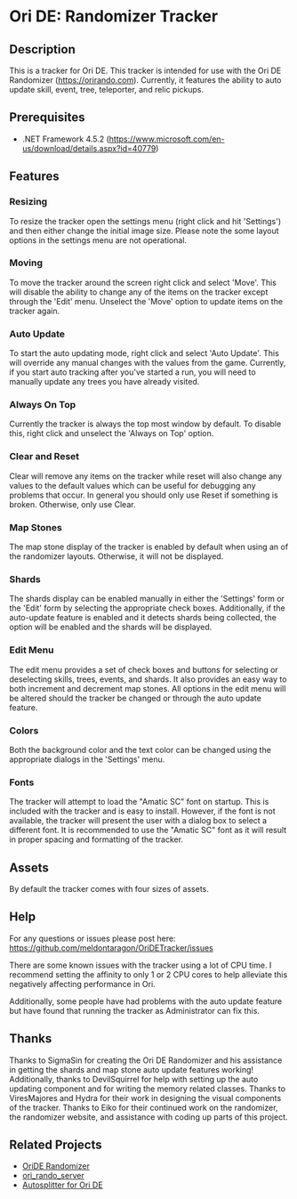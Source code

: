 ﻿# Ori DE: Randomizer Tracker

## Description
This is a tracker for Ori DE. This tracker is intended for use with the Ori DE Randomizer (https://orirando.com). Currently, it features the ability to auto update skill, event, tree, teleporter, and relic pickups.

## Prerequisites
+ .NET Framework 4.5.2 (https://www.microsoft.com/en-us/download/details.aspx?id=40779)

## Features

### Resizing
To resize the tracker open the settings menu (right click and hit 'Settings') and then either change the initial image size. Please note the some layout options in the settings menu are not operational.

### Moving
To move the tracker around the screen right click and select 'Move'. This will disable the ability to change any of the items on the tracker except through the 'Edit' menu. Unselect the 'Move' option to update items on the tracker again.

### Auto Update
To start the auto updating mode, right click and select 'Auto Update'. This will override any manual changes with the values from the game. Currently, if you start auto tracking after you've started a run, you will need to manually update any trees you have already visited.

### Always On Top
Currently the tracker is always the top most window by default. To disable this, right click and unselect the 'Always on Top' option.

### Clear and Reset
Clear will remove any items on the tracker while reset will also change any values to the default values which can be useful for debugging any problems that occur. In general you should only use Reset if something is broken. Otherwise, only use Clear.

### Map Stones
The map stone display of the tracker is enabled by default when using an of the randomizer layouts. Otherwise, it will not be displayed.

### Shards
The shards display can be enabled manually in either the 'Settings' form or the 'Edit' form by selecting the appropriate check boxes. Additionally, if the auto-update feature is enabled and it detects shards being collected, the option will be enabled and the shards will be displayed.

### Edit Menu
The edit menu provides a set of check boxes and buttons for selecting or deselecting skills, trees, events, and shards. It also provides an easy way to both increment and decrement map stones. All options in the edit menu will be altered should the tracker be changed or through the auto update feature.

### Colors
Both the background color and the text color can be changed using the appropriate dialogs in the 'Settings' menu.

### Fonts
The tracker will attempt to load the "Amatic SC" font on startup. This is included with the tracker and is easy to install. However, if the font is not available, the tracker will present the user with a dialog box to select a different font. It is recommended to use the "Amatic SC" font as it will result in proper spacing and formatting of the tracker.

## Assets
By default the tracker comes with four sizes of assets.

## Help
For any questions or issues please post here:
https://github.com/meldontaragon/OriDETracker/issues

There are some known issues with the tracker using a lot of CPU time. I recommend setting the affinity to only 1 or 2 CPU cores to help alleviate this negatively affecting performance in Ori.

Additionally, some people have had problems with the auto update feature but have found that running the tracker as Administrator can fix this.

## Thanks
Thanks to SigmaSin for creating the Ori DE Randomizer and his assistance in getting the shards and map stone auto update features working! Additionally, thanks to DevilSquirrel for help with setting up the auto updating component and for writing the memory related classes. Thanks to ViresMajores and Hydra for their work in designing the visual components of the tracker. Thanks to Eiko for their continued work on the randomizer, the randomizer website, and assistance with coding up parts of this project.

## Related Projects 
* [OriDE Randomizer](https://github.com/sigmasin/OriDERandomizer)
* [ori_rando_server](https://github.com/turntekGodhead/ori_rando_server)
* [Autosplitter for Ori DE](https://github.com/ShootMe/LiveSplit.OriDE)
